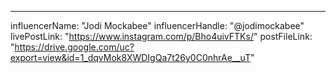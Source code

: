 ---
influencerName: "Jodi Mockabee"
influencerHandle: "@jodimockabee"
livePostLink: "https://www.instagram.com/p/Bho4uivFTKs/" 
postFileLink: "https://drive.google.com/uc?export=view&id=1_dqvMok8XWDIgQa7t26y0C0nhrAe__uT"